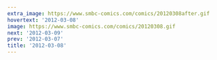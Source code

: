 ```yaml
---
extra_image: https://www.smbc-comics.com/comics/20120308after.gif
hovertext: '2012-03-08'
image: https://www.smbc-comics.com/comics/20120308.gif
next: '2012-03-09'
prev: '2012-03-07'
title: '2012-03-08'
---
```

